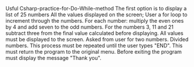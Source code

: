 Usful Csharp-practice-for-Do-While-method
The first option is to display a list of 25 numbers
All the values displayed on the screen; User a for loop to increment  through the numbers.
For each number:  multiply the even ones by 4 and add seven to the odd numbers.
For the numbers 3, 11 and 21 subtract three from the final value calculated before displaying.
All values must be displayed to the screen.
Asked from user for two numbers.
Divided numbers.
This process must be repeated until the user types "END". This must return the program to the original menu.
Before exiting the program must display the message "Thank you".
